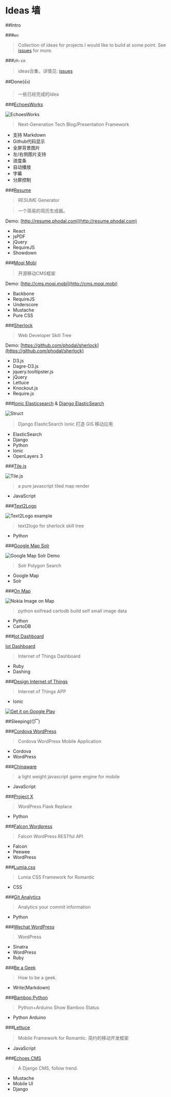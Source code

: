 # Ideas 墙

##Intro

###``en``

>  Collection of ideas for projects I would like to build at some point. See [issues](https://github.com/phodal/ideas/issues) for more.

###``zh-cn``

>  ideas合集，详情见:  [issues](https://github.com/phodal/ideas/issues)

##Done(:thumbsup:)

> 一些已经完成的Idea

###[EchoesWorks](https://github.com/phodal/echoesworks)

![EchoesWorks](https://raw.githubusercontent.com/phodal/echoesworks/master/app/logo_small.png)

> Next-Generation Tech Blog/Presentation Framework

- 支持 Markdown
- Github代码显示
- 全屏背景图片
- 左/右侧图片支持
- 进度条
- 自动播放
- 字幕
- 分屏控制


###[Resume](https://github.com/phodal/resume)

> RESUME Generator

> 一个简易的简历生成器。

Demo: [http://resume.phodal.com](http://resume.phodal.com)

- React
- jsPDF
- jQuery
- RequireJS
- Showdown

###[Moqi Mobi](https://github.com/phodal/moqi.mobi)

> 开源移动CMS框架

Demo: [http://cms.moqi.mobi](http://cms.moqi.mobi)

- Backbone
- RequireJS
- Underscore
- Mustache
- Pure CSS

###[Sherlock](https://github.com/phodal/sherlock)

> Web Developer Skill Tree

Demo: [https://github.com/phodal/sherlock](https://github.com/phodal/sherlock)

- D3.js
- Dagre-D3.js
- jquery.tooltipster.js
- jQuery
- Lettuce
- Knockout.js
- Require.js

###[Ionic Elasticsearch](https://github.com/phodal/ionic-elasticsearch) & [Django ElasticSearch](https://github.com/phodal/django-elasticsearch)

![Struct](https://raw.githubusercontent.com/phodal/django-elasticsearch/master/struct.png)

> Django ElasticSearch Ionic 打造 GIS 移动应用

- ElasticSearch
- Django
- Python
- Ionic
- OpenLayers 3

###[Tile.js](https://github.com/phodal/tile.js)

![Tile.js](https://raw.githubusercontent.com/phodal/tile.js/master/screenshot.jpg)

> a pure javascript tiled map render

- JavaScript

###[Text2Logo](https://github.com/phodal/text2logo)

![Text2Logo example](https://raw.githubusercontent.com/phodal/text2logo/master/build/node.png)

> text2logo for sherlock skill tree

- Python

###[Google Map Solr](https://github.com/phodal/gmap-solr)

![Google Map Solr Demo](https://raw.githubusercontent.com/phodal/gmap-solr/master/screenshot/screenshot.png)

> Solr Polygon Search 

- Google Map
- Solr

###[On Map](https://github.com/phodal/onmap)

![Nokia Image on Map](http://www.phodal.com/static/media/uploads/screen_shot_2014-03-22_at_10.05.39_am.jpg)

> python exifread cartodb build self small image data

- Python
- CartoDB

###[Iot Dashboard](https://github.com/phodal/iot-dashboard)

[Iot Dashboard](https://raw.githubusercontent.com/phodal/iot-dashboard/master/doc/screenshot.png)

> Internet of Things Dashboard 

- Ruby
- Dashing
 
###[Design Internet of Things](https://github.com/phodal/designiot-app)

> Internet of Things APP

- Ionic

<a href="https://play.google.com/store/apps/details?id=com.phodal.designiot">
  <img alt="Get it on Google Play"
       src="https://developer.android.com/images/brand/zh-cn_generic_rgb_wo_60.png" />
</a>

##Sleeping(:sleeping:)

###[Cordova WordPress](https://github.com/phodal/cordova-wordpress)

> Cordova WordPress Mobile Application

- Cordova
- WordPress

###[Chinaware](https://github.com/phodal/chinaware)

> a light weight javascript game engine for mobile

- JavaScript

###[Project X](https://github.com/phodal/project-x)

> WordPress Flask Replace

- Python

###[Falcon Wordpress](https://github.com/phodal/falcon-wordpress)

> Falcon WordPress RESTful API 

- Falcon
- Peewee
- WordPress

###[Lumia.css](https://github.com/phodal/lumia.css)

> Lumia CSS Framework for Romantic

- CSS

###[Git Analytics](https://github.com/phodal/git-analytics)

> Analytics your commit information

- Python

###[Wechat WordPress](https://github.com/phodal/wechat-wordpress)

> WordPress

- Sinatra
- WordPress
- Ruby

###[Be a Geek](https://github.com/phodal/beageek)

> How to be a geek.

- Write(Markdown)

###[Bamboo Python](https://github.com/phodal/bamboo_py)

> Python+Arduino Show Bamboo Status 

- Python Arduino

###[Lettuce](https://github.com/phodal/lettuce)

> Mobile Framework for Romantic. 简约的移动开发框架

- JavaScript

###[Echoes CMS](https://github.com/phodal/echoes)

> A Django CMS, follow trend.

- Mustache
- Mobile UI
- Django
